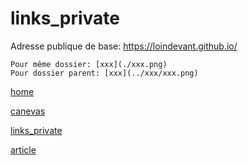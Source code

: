 # links_private

Adresse publique de base: https://loindevant.github.io/

```
Pour même dossier: [xxx](./xxx.png)
Pour dossier parent: [xxx](../xxx/xxx.png)
```

[home](https://loindevant.github.io/)

[canevas](https://loindevant.github.io/canevas)

[links_private](https://loindevant.github.io/links_private)

[article](../canevas/article.png)


